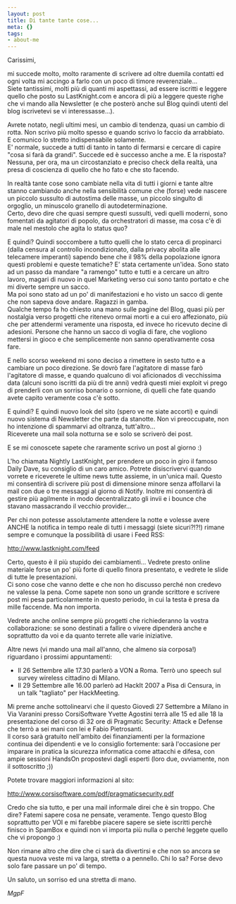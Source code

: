 ```yaml
--- 
layout: post
title: Di tante tante cose...
meta: {}
tags: 
- about-me
---
```

Carissimi,  
  
mi succede molto, molto raramente di scrivere ad oltre duemila contatti ed ogni volta mi accingo a farlo con un poco di timore reverenziale...  
Siete tantissimi, molti più di quanti mi aspettassi, ad essere iscritti e leggere quello che posto su LastKnight.com e ancora di più a leggere queste righe che vi mando alla Newsletter (e che posterò anche sul Blog quindi utenti del blog iscrivetevi se vi interessasse...).  


  
Avrete notato, negli ultimi mesi, un cambio di tendenza, quasi un cambio di rotta. Non scrivo più molto spesso e quando scrivo lo faccio da arrabbiato. E comunico lo stretto indispensabile solamente.  
E' normale, succede a tutti di tanto in tanto di fermarsi e cercare di capire "cosa si farà da grandi". Succede ed è successo anche a me. E la risposta? Nessuna, per ora, ma un circostanziato e preciso check della realtà, una presa di coscienza di quello che ho fato e che sto facendo.  
  
In realtà tante cose sono cambiate nella vita di tutti i giorni e tante altre stanno cambiando anche nella sensibilità comune che (forse) vede nascere un piccolo sussulto di autostima delle masse, un piccolo singulto di orgoglio, un minuscolo granello di autodeterminazione.  
Certo, devo dire che quasi sempre questi sussulti, vedi quelli moderni, sono fomentati da agitatori di popolo, da orchestratori di masse, ma cosa c'è di male nel mestolo che agita lo status quo?  
  
E quindi? Quindi soccombere a tutto quelli che lo stato cerca di propinarci (dalla censura al controllo incondizionato, dalla privacy abolita alle telecamere imperanti) sapendo bene che il 98% della popolazione ignora questi problemi e queste tematiche? E' stata certamente un'idea. Sono stato ad un passo da mandare "a ramengo" tutto e tutti e a cercare un altro lavoro, magari di nuovo in quel Marketing verso cui sono tanto portato e che mi diverte sempre un sacco.  
Ma poi sono stato ad un po' di manifestazioni e ho visto un sacco di gente che non sapeva dove andare. Ragazzi in gamba.  
Qualche tempo fa ho chiesto una mano sulle pagine del Blog, quasi più per nostalgia verso progetti che ritenevo ormai morti e a cui ero affezionato, più che per attendermi veramente una risposta, ed invece ho ricevuto decine di adesioni. Persone che hanno un sacco di voglia di fare, che vogliono mettersi in gioco e che semplicemente non sanno operativamente cosa fare.  
  
E nello scorso weekend mi sono deciso a rimettere in sesto tutto e a cambiare un poco direzione. Se dovrò fare l'agitatore di masse farò l'agitatore di masse, e quando qualcuno di voi aficionados di vecchissima data (alcuni sono iscritti da più di tre anni) vedrà questi miei exploit vi prego di prenderli con un sorriso bonario o sornione, di quelli che fate quando avete capito veramente cosa c'è sotto.  
  
E quindi? E quindi nuovo look del sito (spero ve ne siate accorti) e quindi nuovo sistema di Newsletter che parte da stanotte. Non vi preoccupate, non ho intenzione di spammarvi ad oltranza, tutt'altro...  
Riceverete una mail sola notturna se e solo se scriverò dei post.  
  
E se mi conoscete sapete che raramente scrivo un post al giorno :)  
  
L'ho chiamata Nightly LastKnight, per prendere un poco in giro il famoso Daily Dave, su consiglio di un caro amico. Potrete disiscrivervi quando vorrete e riceverete le ultime news tutte assieme, in un'unica mail. Questo mi consentirà di scrivere più post di dimensione minore senza affollarvi la mail con due o tre messaggi al giorno di Notify. Inoltre mi consentirà di gestire più agilmente in modo decentralizzato gli invii e i bounce che stavano massacrando il vecchio provider...  
  
Per chi non potesse assolutamente attendere la notte e volesse avere ANCHE la notifica in tempo reale di tutti i messaggi (siete sicuri?!?!) rimane sempre e comunque la possibilità di usare i Feed RSS:  
  
<http://www.lastknight.com/feed>  
  
Certo, questo è il più stupido dei cambiamenti... Vedrete presto online materiale forse un po' più forte di quello finora presentato, e vedrete le slide di tutte le presentazioni.  
Ci sono cose che vanno dette e che non ho discusso perché non credevo ne valesse la pena. Come sapete non sono un grande scrittore e scrivere post mi pesa particolarmente in questo periodo, in cui la testa è presa da mille faccende. Ma non importa.  
  
Vedrete anche online sempre più progetti che richiederanno la vostra collaborazione: se sono destinati a fallire o vivere dipenderà anche e soprattutto da voi e da quanto terrete alle varie iniziative.  
  
Altre news (vi mando una mail all'anno, che almeno sia corposa!) riguardano i prossimi appuntamenti:
  
* Il 26 Settembre alle 17.30 parlerò a VON a Roma. Terrò uno speech sul survey wireless cittadino di Milano.  
* Il 29 Settembre alle 16.00 parlerò ad HackIt 2007 a Pisa di Censura, in un talk "tagliato" per HackMeeting.  
  
Mi preme anche sottolinearvi che il questo Giovedì 27 Settembre a Milano in Via Varanini presso CorsiSoftware Yvette Agostini terrà alle 15 ed alle 18 la presentazione del corso di 32 ore di Pragmatic Security: Attack e Defense che terrò a sei mani con lei e Fabio Pietrosanti.  
Il corso sarà gratuito nell'ambito dei finanziamenti per la formazione continua dei dipendenti e ve lo consiglio fortemente: sarà l'occasione per imparare in pratica la sicurezza informatica come attacchi e difesa, con ampie sessioni HandsOn propostevi dagli esperti (loro due, ovviamente, non il sottoscritto ;))  
  
Potete trovare maggiori informazioni al sito:  
  
<http://www.corsisoftware.com/pdf/pragmaticsecurity.pdf>  
  
Credo che sia tutto, e per una mail informale direi che è sin troppo. Che dire? Fatemi sapere cosa ne pensate, veramente. Tengo questo Blog soprattutto per VOI e mi farebbe piacere sapere se siete iscritti perchè finisco in SpamBox e quindi non vi importa più nulla o perché leggete quello che vi propongo :)  
  
Non rimane altro che dire che ci sarà da divertirsi e che non so ancora se questa nuova veste mi va larga, stretta o a pennello. Chi lo sa? Forse devo solo fare passare un po' di tempo.  
  
Un saluto, un sorriso ed una stretta di mano.  
  
*MgpF*  
 
